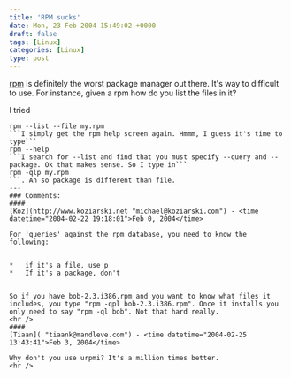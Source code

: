 ```yaml
---
title: 'RPM sucks'
date: Mon, 23 Feb 2004 15:49:02 +0000
draft: false
tags: [Linux]
categories: [Linux]
type: post
---
```


[rpm](http://www.rpm.org) is definitely the worst package manager out there. It's way to difficult to use. For instance, given a rpm how do you list the files in it?

I tried

```
rpm --list --file my.rpm
```I simply get the rpm help screen again. Hmmm, I guess it's time to type```
rpm --help
```I search for --list and find that you must specify --query and --package. Ok that makes sense. So I type in```
rpm -qlp my.rpm
```. Ah so package is different than file.
---
### Comments:
#### 
[Koz](http://www.koziarski.net "michael@koziarski.com") - <time datetime="2004-02-22 19:18:01">Feb 0, 2004</time>

For 'queries' against the rpm database, you need to know the following:  
  

*   if it's a file, use p
*   If it's a package, don't

  
So if you have bob-2.3.i386.rpm and you want to know what files it includes, you type "rpm -qpl bob-2.3.i386.rpm". Once it installs you only need to say "rpm -ql bob". Not that hard really.
<hr />
#### 
[Tiaan]( "tiaank@mandleve.com") - <time datetime="2004-02-25 13:43:41">Feb 3, 2004</time>

Why don't you use urpmi? It's a million times better.
<hr />
